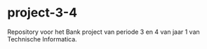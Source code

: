 # project-3-4
Repository voor het Bank project van periode 3 en 4 van jaar 1 van Technische Informatica.
